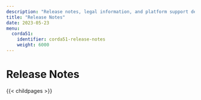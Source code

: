```yaml
---
description: "Release notes, legal information, and platform support details for Corda 5.1."
title: "Release Notes"
date: 2023-05-23
menu:
  corda51:
    identifier: corda51-release-notes
    weight: 6000
---
```

# Release Notes

{{< childpages >}}
